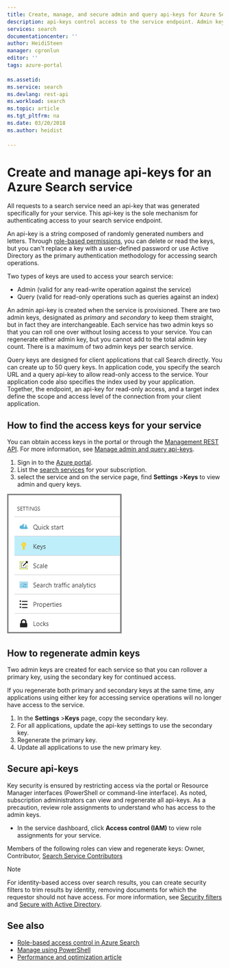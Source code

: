 ```yaml
---
title: Create, manage, and secure admin and query api-keys for Azure Search | Microsoft Docs
description: api-keys control access to the service endpoint. Admin keys grant write access. Query keys can be created for read-only access.
services: search
documentationcenter: ''
author: HeidiSteen
manager: cgronlun
editor: ''
tags: azure-portal

ms.assetid: 
ms.service: search
ms.devlang: rest-api
ms.workload: search
ms.topic: article
ms.tgt_pltfrm: na
ms.date: 03/20/2018
ms.author: heidist

---
```


# Create and manage api-keys for an Azure Search service

All requests to a search service need an api-key that was generated specifically for your service. This api-key is the sole mechanism for authenticating access to your search service endpoint. 

An api-key is a string composed of randomly generated numbers and letters. Through [role-based permissions](search-security-rbac.md), you can delete or read the keys, but you can't replace a key with a user-defined password or use Active Directory as the primary authentication methodology for accessing search operations. 

Two types of keys are used to access your search service:

* Admin (valid for any read-write operation against the service)
* Query (valid for read-only operations such as queries against an index)

An admin api-key is created when the service is provisioned. There are two admin keys, designated as *primary* and *secondary* to keep them straight, but in fact they are interchangeable. Each service has two admin keys so that you can roll one over without losing access to your service. You can regenerate either admin key, but you cannot add to the total admin key count. There is a maximum of two admin keys per search service.

Query keys are designed for client applications that call Search directly. You can create up to 50 query keys. In application code, you specify the search URL and a query api-key to allow read-only access to the service. Your application code also specifies the index used by your application. Together, the endpoint, an api-key for read-only access, and a target index define the scope and access level of the connection from your client application.

## How to find the access keys for your service

You can obtain access keys in the portal or through the [Management REST API](https://docs.microsoft.com/rest/api/searchmanagement/). For more information, see [Manage admin and query api-keys](search-security-api-keys.md).

1. Sign in to the [Azure portal](https://portal.azure.com).
2. List the [search services](https://portal.azure.com/#blade/HubsExtension/BrowseResourceBlade/resourceType/Microsoft.Search%2FsearchServices)  for your subscription.
3. select the service and on the service page, find **Settings** >**Keys** to view admin and query keys.

![Portal page, Settings, Keys section](media/search-security-overview/settings-keys.png)

## How to regenerate admin keys

Two admin keys are created for each service so that you can rollover a primary key, using the secondary key for continued access.

If you regenerate both primary and secondary keys at the same time, any applications using either key for accessing service operations will no longer have access to the service.

1. In the **Settings** >**Keys** page, copy the secondary key.
2. For all applications, update the api-key settings to use the secondary key.
3. Regenerate the primary key.
4. Update all applications to use the new primary key.

## Secure api-keys
Key security is ensured by restricting access via the portal or Resource Manager interfaces (PowerShell or command-line interface). As noted, subscription administrators can view and regenerate all api-keys. As a precaution, review role assignments to understand who has access to the admin keys.

+ In the service dashboard, click **Access control (IAM)** to view role assignments for your service.

Members of the following roles can view and regenerate keys: Owner, Contributor, [Search Service Contributors](https://docs.microsoft.com/azure/active-directory/role-based-access-built-in-roles#search-service-contributor)

> [!Note]
> For identity-based access over search results, you can create security filters to trim results by identity, removing documents for which the requestor should not have access. For more information, see [Security filters](search-security-trimming-for-azure-search.md) and [Secure with Active Directory](search-security-trimming-for-azure-search-with-aad.md).

## See also

+ [Role-based access control in Azure Search](search-security-rbac.md)
+ [Manage using PowerShell](search-manage-powershell.md) 
+ [Performance and optimization article](search-performance-optimization.md)